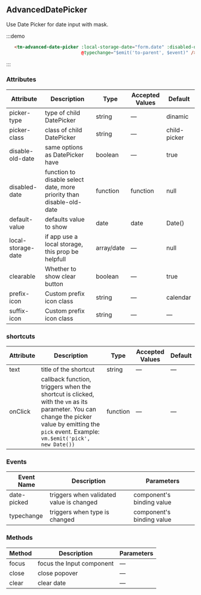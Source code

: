 <script>
  module.exports = {
    data() {
      return {
        form: {
          date: null
        }
      };
    },
    methods: {
      d(date) {
        // console.log("D", date);
        return false;
      }
    }
  };
</script>

<style>
  .tm-picker-panel__content {
      margin: 0;
      padding: 16px 0;
  }
    
  .tm-picker-panel__content table {
      table-layout: fixed;
      width: 100%;
   }
</style>

## AdvancedDatePicker

Use Date Picker for date input with mask.

:::demo

```html
   <tm-advanced-date-picker :local-storage-date="form.date" :disabled-date="d"
                            @typechange="$emit('to-parent', $event)" />                                    
```
:::

### Attributes
| Attribute      | Description          | Type      | Accepted Values       | Default  |
|---------- |-------------- |---------- |--------------------------------  |-------- |
| picker-type | type of child DatePicker | string | — | dinamic |
| picker-class | class of child DatePicker | string | — | child-picker |
| disable-old-date | same options as DatePicker have | boolean | — | true |
| disabled-date | function to disable select date, more priority than disable-old-date | function | function | null |
| default-value | defaults value to show | date | date | Date() |
| local-storage-date | if app use a local storage, this prop be helpfull | array/date | — | null |
| clearable | Whether to show clear button | boolean | — | true |
| prefix-icon | Custom prefix icon class | string | — | calendar |
| suffix-icon | Custom prefix icon class | string | — |  — |

### shortcuts
| Attribute      | Description          | Type      | Accepted Values       | Default  |
|---------- |-------------- |---------- |--------------------------------  |-------- |
| text | title of the shortcut | string | — | — |
| onClick | callback function, triggers when the shortcut is clicked, with the `vm` as its parameter. You can change the picker value by emitting the `pick` event. Example: `vm.$emit('pick', new Date())`| function | — | — |


### Events
| Event Name | Description | Parameters |
|---------|--------|---------|
| date-picked | triggers when validated value is changed | component's binding value |
| typechange | triggers when type is changed | component's binding value |

### Methods
| Method | Description | Parameters |
|------|--------|-------|
| focus | focus the Input component | — |
| close | close popover | — |
| clear | clear date | — |

